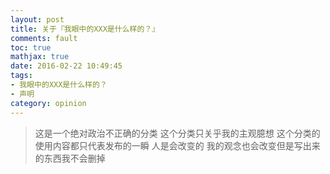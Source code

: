 ```yaml
---
layout: post
title: 关于『我眼中的XXX是什么样的？』
comments: fault
toc: true
mathjax: true
date: 2016-02-22 10:49:45
tags: 
- 我眼中的XXX是什么样的？
- 声明
category: opinion
---
```


<!-- HTML -->
<blockquote class="blockquote-center">这是一个绝对政治不正确的分类
这个分类只关乎我的主观臆想
这个分类的使用内容都只代表发布的一瞬
人是会改变的
我的观念也会改变但是写出来的东西我不会删掉</blockquote>

